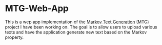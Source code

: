 # MTG-Web-App

This is a wep app implementation of the [Markov Text Generation](https://github.com/bgreenawald/Markov-Text-Generation)
(MTG) project I have been working on. The goal is to allow users to upload various texts and have the application generate
new text based on the Markov property.
